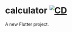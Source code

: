 # calculator [![CD](https://github.com/Omar-Khaium/imbalance/actions/workflows/firebase-hosting-merge.yml/badge.svg)](https://github.com/Omar-Khaium/imbalance/actions/workflows/firebase-hosting-merge.yml)

A new Flutter project.
